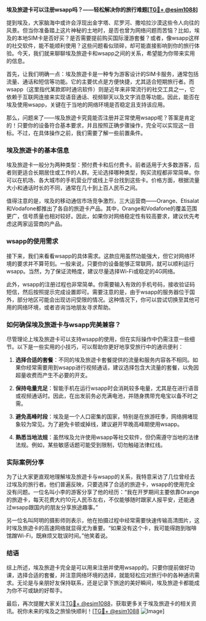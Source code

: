 **埃及旅遊卡可以注册wsapp吗？——轻松解决你的旅行难题[[TG💪+ @esim1088](https://t.me/s/esim1088)]**

提到埃及，大家脑海中或许会浮现出金字塔、尼罗河、撒哈拉沙漠这些令人向往的风景。但当你准备踏上这片神秘的土地时，是否也曾为网络问题而苦恼？比如，埃及的本地SIM卡是否好买？是否需要提前购买国际漫游套餐？或者，像wsapp这样的社交软件，能不能顺利使用？这些问题看似琐碎，却可能直接影响到你的旅行体验。今天，我们就来聊聊埃及旅遊卡和wsapp之间的关系，希望能为你带来实用的信息。

首先，让我们明确一点：埃及旅遊卡是一种专为游客设计的SIM卡服务，通常包括流量、通话和短信等功能。它的主要优点是方便快捷，尤其适合短期旅行者。而wsapp（这里指代某款即时通讯软件）则是近年来非常流行的社交工具之一，它依赖于互联网连接来实现语音通话、视频聊天以及文字消息等功能。因此，能否在埃及使用wsapp，关键在于当地的网络环境是否稳定且支持该应用。

那么，问题来了——埃及旅遊卡究竟能否注册并正常使用wsapp呢？答案是肯定的！只要你的设备符合基本要求，并且按照正确步骤操作，完全可以实现这一目标。不过，在具体操作之前，我们需要了解一些前置条件。

### 埃及旅遊卡的基本信息

埃及旅遊卡一般分为两种类型：预付费卡和后付费卡。前者适用于大多数游客，后者则更适合长期居住或工作的人群。无论选择哪种类型，购买流程都非常简单。你可以在机场、各大城市的手机营业厅或线上平台找到这些卡。价格方面，根据流量大小和通话时长的不同，通常在几十到上百人民币之间。

值得注意的是，埃及的移动通信市场竞争激烈，三大运营商——Orange、Etisalat和Vodafone都推出了各自的旅遊卡产品。其中，Orange和Vodafone的覆盖范围更广，信号质量也相对较好。因此，如果你对网络稳定性有较高要求，建议优先考虑这两家运营商的产品。

### wsapp的使用需求

接下来，我们来看看wsapp的具体需求。这款应用虽然功能强大，但它对网络环境的要求并不算苛刻。一般来说，只要你的设备能够正常联网，就可以顺利运行wsapp。当然，为了保证流畅度，建议尽量选择Wi-Fi或稳定的4G网络。

此外，wsapp的注册过程也非常简单。你需要输入有效的手机号码，接收验证码短信，然后按照提示完成设置即可。需要注意的是，由于wsapp的服务器位于国外，部分地区可能会出现访问受限的情况。这种情况下，你可以尝试切换至其他可用的网络环境，或者咨询当地朋友寻求帮助。

### 如何确保埃及旅遊卡与wsapp完美兼容？

尽管理论上埃及旅遊卡可以支持wsapp的使用，但在实际操作中仍需注意一些细节。以下是一些实用的小技巧，可以帮助你更好地享受旅行中的通讯便利：

1. **选择合适的套餐**：不同的埃及旅遊卡套餐提供的流量和服务内容各不相同。如果你经常需要用到wsapp进行视频通话，建议选择包含大流量的套餐，以免因超量收费而产生不必要的开支。
   
2. **保持电量充足**：智能手机在运行wsapp时会消耗较多电量，尤其是在进行语音或视频通话时。因此，在出发前务必充满电池，并随身携带充电宝以备不时之需。

3. **避免高峰时段**：埃及是一个人口密集的国家，特别是在旅游旺季，网络拥堵现象较为常见。为了避免卡顿或掉线，建议避开早晚高峰期使用wsapp。

4. **熟悉当地法规**：虽然埃及允许使用wsapp等社交软件，但仍需遵守当地的法律法规。例如，某些敏感话题可能受到限制，切勿触碰法律红线。

### 实际案例分享

为了让大家更直观地理解埃及旅遊卡与wsapp的关系，我特意采访了几位曾经去过埃及的旅行者。他们普遍反映，只要选择了合适的旅遊卡，wsapp的使用完全没有问题。一位名叫小李的游客分享了他的经历：“我在开罗期间主要依靠Orange的旅遊卡，每天花费大约10元人民币左右，不仅能够随时跟家人报平安，还能通过wsapp跟国内的朋友分享旅途趣事。”

另一位名叫阿明的摄影师则表示，他在拍摄过程中经常需要快速传输高清图片，这时埃及旅遊卡的高速网络就显得尤为重要。“如果没有这个卡，我可能得跑到咖啡馆蹭Wi-Fi，既麻烦又耽误时间。”他笑着说。

### 结语

综上所述，埃及旅遊卡完全是可以用来注册并使用wsapp的。只要你提前做好功课，选择合适的套餐，并注意网络环境的选择，就能轻松应对旅行中的各种通讯需求。无论是与亲朋好友保持联系，还是记录下旅途的美好瞬间，埃及旅遊卡都能成为你不可或缺的好帮手。

最后，再次提醒大家关注[TG💪+ @esim1088](https://t.me/s/esim1088)，获取更多关于埃及旅遊卡的相关资讯。祝你未来的埃及之旅愉快顺利！[[TG💪+ @esim1088](https://t.me/s/esim1088) ![Image](https://i.postimg.cc/4NQfJmqS/Snipaste-2025-05-13-00-14-12.png)]